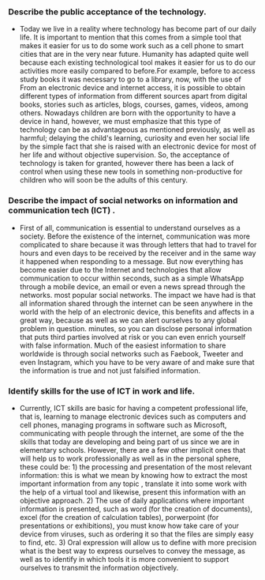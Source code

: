 ### Describe the public acceptance of the technology.
- Today we live in a reality where technology has become part of our daily life. It is important to mention that this comes from a simple tool that makes it easier for us to do some work such as a cell phone to smart cities that are in the very near future. Humanity has adapted quite well because each existing technological tool makes it easier for us to do our activities more easily compared to before.For example, before to access study books it was necessary to go to a library, now, with the use of From an electronic device and internet access, it is possible to obtain different types of information from different sources apart from digital books, stories such as articles, blogs, courses, games, videos, among others. Nowadays children are born with the opportunity to have a device in hand, however, we must emphasize that this type of technology can be as advantageous as mentioned previously, as well as harmful; delaying the child's learning, curiosity and even her social life by the simple fact that she is raised with an electronic device for most of her life and without objective supervision. So, the acceptance of technology is taken for granted, however there has been a lack of control when using these new tools in something non-productive for children who will soon be the adults of this century.

### Describe the impact of social networks on information and communication tech (ICT) .
- First of all, communication is essential to understand ourselves as a society. Before the existence of the internet, communication was more complicated to share because it was through letters that had to travel for hours and even days to be received by the receiver and in the same way it happened when responding to a message. But now everything has become easier due to the Internet and technologies that allow communication to occur within seconds, such as a simple WhatsApp through a mobile device, an email or even a news spread through the networks. most popular social networks. The impact we have had is that all information shared through the internet can be seen anywhere in the world with the help of an electronic device, this benefits and affects in a great way, because as well as we can alert ourselves to any global problem in question. minutes, so you can disclose personal information that puts third parties involved at risk or you can even enrich yourself with false information. Much of the easiest information to share worldwide is through social networks such as Faebook, Tweeter and even Instagram, which you have to be very aware of and make sure that the information is true and not just falsified information. 

### Identify skills for the use of ICT in work and life. 
- Currently, ICT skills are basic for having a competent professional life, that is, learning to manage electronic devices such as computers and cell phones, managing programs in software such as Microsoft, communicating with people through the internet, are some of the the skills that today are developing and being part of us since we are in elementary schools. However, there are a few other implicit ones that will help us to work professionally as well as in the personal sphere, these could be: 1) the processing and presentation of the most relevant information: this is what we mean by knowing how to extract the most important information from any topic , translate it into some work with the help of a virtual tool and likewise, present this information with an objective approach. 2) The use of daily applications where important information is presented, such as word (for the creation of documents), excel (for the creation of calculation tables), porwerpoint (for presentations or exhibitions), you must know how take care of your device from viruses, such as ordering it so that the files are simply easy to find, etc. 3) Oral expression will allow us to define with more precision what is the best way to express ourselves to convey the message, as well as to identify in which tools it is more convenient to support ourselves to transmit the information objectively. 
